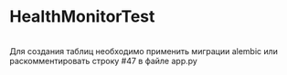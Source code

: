 # HealthMonitorTest
<br>
Для создания таблиц необходимо применить миграции alembic или раскомментировать строку #47 в файле app.py
<br><br>

